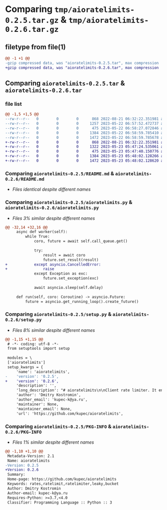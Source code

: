 # Comparing `tmp/aioratelimits-0.2.5.tar.gz` & `tmp/aioratelimits-0.2.6.tar.gz`

## filetype from file(1)

```diff
@@ -1 +1 @@
-gzip compressed data, was "aioratelimits-0.2.5.tar", max compression
+gzip compressed data, was "aioratelimits-0.2.6.tar", max compression
```

## Comparing `aioratelimits-0.2.5.tar` & `aioratelimits-0.2.6.tar`

### file list

```diff
@@ -1,5 +1,5 @@
--rw-r--r--   0        0        0      868 2022-08-21 06:32:22.351981 aioratelimits-0.2.5/README.md
--rw-r--r--   0        0        0     1257 2023-05-22 06:57:52.472737 aioratelimits-0.2.5/aioratelimits.py
--rw-r--r--   0        0        0      475 2023-05-22 06:58:27.072846 aioratelimits-0.2.5/pyproject.toml
--rw-r--r--   0        0        0     1384 2023-05-22 06:58:59.785410 aioratelimits-0.2.5/setup.py
--rw-r--r--   0        0        0     1472 2023-05-22 06:58:59.785678 aioratelimits-0.2.5/PKG-INFO
+-rw-r--r--   0        0        0      868 2022-08-21 06:32:22.351981 aioratelimits-0.2.6/README.md
+-rw-r--r--   0        0        0     1322 2023-05-23 05:47:24.535061 aioratelimits-0.2.6/aioratelimits.py
+-rw-r--r--   0        0        0      475 2023-05-23 05:47:40.150776 aioratelimits-0.2.6/pyproject.toml
+-rw-r--r--   0        0        0     1384 2023-05-23 05:48:02.128266 aioratelimits-0.2.6/setup.py
+-rw-r--r--   0        0        0     1472 2023-05-23 05:48:02.128620 aioratelimits-0.2.6/PKG-INFO
```

### Comparing `aioratelimits-0.2.5/README.md` & `aioratelimits-0.2.6/README.md`

 * *Files identical despite different names*

### Comparing `aioratelimits-0.2.5/aioratelimits.py` & `aioratelimits-0.2.6/aioratelimits.py`

 * *Files 3% similar despite different names*

```diff
@@ -32,14 +32,16 @@
     async def worker(self):
         while True:
             coro, future = await self.call_queue.get()
 
             try:
                 result = await coro
                 future.set_result(result)
+            except asyncio.CancelledError:
+                raise
             except Exception as exc:
                 future.set_exception(exc)
 
             await asyncio.sleep(self.delay)
 
     def run(self, coro: Coroutine) -> asyncio.Future:
         future = asyncio.get_running_loop().create_future()
```

### Comparing `aioratelimits-0.2.5/setup.py` & `aioratelimits-0.2.6/setup.py`

 * *Files 8% similar despite different names*

```diff
@@ -1,15 +1,15 @@
 # -*- coding: utf-8 -*-
 from setuptools import setup
 
 modules = \
 ['aioratelimits']
 setup_kwargs = {
     'name': 'aioratelimits',
-    'version': '0.2.5',
+    'version': '0.2.6',
     'description': '',
     'long_description': "# aioratelimits\n\nClient rate limiter. It enqueues function calls and run them as leaky bucket to\nensure specified rates.\n\n## Implementation\n\nLeaky bucket. We have one queue for requests and `count` number of workers.\nEach worker can handle one request per `delay` seconds\n\n## Install\n\n```\npip install aioratelimits\n```\n\n## Use\n\nThe following code prints not more than 2 lines per second.\n\n```python\nimport asyncio\nfrom aioratelimits import RateLimiter\n\n\nasync def critical_resource(i: int):\n    print('request:', i)\n\n\nasync def main():\n    async with RateLimiter(count=2, delay=1) as limiter:\n        await asyncio.gather(*(\n            limiter.run(critical_resource(i))\n            for i in range(10)\n        ))\n\n\nasyncio.run(main())\n```\n\nArguments to `RateLimiter`:\n- `count` - how many calls can we do in the specified interval\n- `delay` - the interval in seconds \n",
     'author': 'Dmitry Kostromin',
     'author_email': 'kupec-k@ya.ru',
     'maintainer': None,
     'maintainer_email': None,
     'url': 'https://github.com/kupec/aioratelimits',
```

### Comparing `aioratelimits-0.2.5/PKG-INFO` & `aioratelimits-0.2.6/PKG-INFO`

 * *Files 1% similar despite different names*

```diff
@@ -1,10 +1,10 @@
 Metadata-Version: 2.1
 Name: aioratelimits
-Version: 0.2.5
+Version: 0.2.6
 Summary: 
 Home-page: https://github.com/kupec/aioratelimits
 Keywords: rates,ratelimit,ratelimiter,leaky,bucket
 Author: Dmitry Kostromin
 Author-email: kupec-k@ya.ru
 Requires-Python: >=3.7,<4.0
 Classifier: Programming Language :: Python :: 3
```

